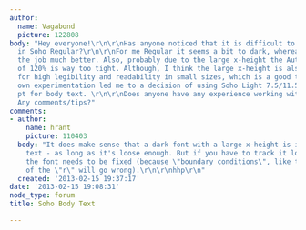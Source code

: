 ```yaml
---
author:
  name: Vagabond
  picture: 122808
body: "Hey everyone!\r\n\r\nHas anyone noticed that it is difficult to set body text
  in Soho Regular?\r\n\r\nFor me Regular it seems a bit to dark, whereas Light does
  the job much better. Also, probably due to the large x-height the Auto leading value
  of 120% is way too tight. Although, I think the large x-height is also responsible
  for high legibility and readability in small sizes, which is a good thing.\r\n\r\nMy
  own experimentation led me to a decision of using Soho Light 7.5/11.5 pt or 8/12
  pt for body text. \r\n\r\nDoes anyone have any experience working with this typeface?
  Any comments/tips?"
comments:
- author:
    name: hrant
    picture: 110403
  body: "It does make sense that a dark font with a large x-height is ideal for smaller
    text - as long as it's loose enough. But if you have to track it looser to work,
    the font needs to be fixed (because \"boundary conditions\", like the right side
    of the \"r\" will go wrong).\r\n\r\nhhp\r\n"
  created: '2013-02-15 19:37:17'
date: '2013-02-15 19:08:31'
node_type: forum
title: Soho Body Text

---
```

